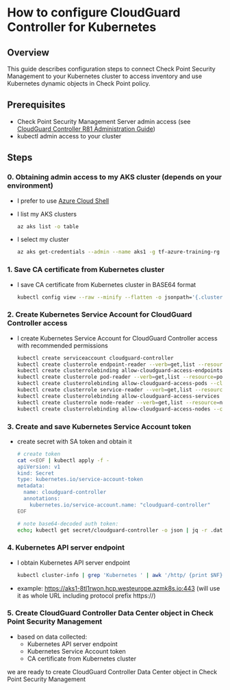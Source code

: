 # How to configure CloudGuard Controller for Kubernetes

## Overview

This guide describes configuration steps to connect Check Point Security Management to your Kubernetes cluster to access inventory and use Kubernetes dynamic objects in Check Point policy.

## Prerequisites

- Check Point Security Management Server admin access (see [CloudGuard Controller R81 Administration Guide](https://sc1.checkpoint.com/documents/R81/WebAdminGuides/EN/CP_R81_CloudGuard_Controller_AdminGuide/Topics-CGRDG/Supported-Data-Centers-Kubernetes.htm?tocpath=Supported%20Data%20Centers%7C_____6))
- kubectl admin access to your cluster

## Steps

### 0. Obtaining admin access to my AKS cluster (depends on your environment)

- I prefer to use [Azure Cloud Shell](https://shell.azure.com/)

- I list my AKS clusters

  ```bash
  az aks list -o table
  ```

- I select my cluster

  ```bash
  az aks get-credentials --admin --name aks1 -g tf-azure-training-rg
  ```


### 1. Save CA certificate from Kubernetes cluster

- I save CA certificate from Kubernetes cluster in BASE64 format

  ```bash
  kubectl config view --raw --minify --flatten -o jsonpath='{.clusters[].cluster.certificate-authority-data}' > ca.crt.b64
  ```

### 2. Create Kubernetes Service Account for CloudGuard Controller access

- I create Kubernetes Service Account for CloudGuard Controller access with recommended permissions

  ```bash
  kubectl create serviceaccount cloudguard-controller
  kubectl create clusterrole endpoint-reader --verb=get,list --resource=endpoints
  kubectl create clusterrolebinding allow-cloudguard-access-endpoints --clusterrole=endpoint-reader --serviceaccount=default:cloudguard-controller
  kubectl create clusterrole pod-reader --verb=get,list --resource=pods
  kubectl create clusterrolebinding allow-cloudguard-access-pods --clusterrole=pod-reader --serviceaccount=default:cloudguard-controller
  kubectl create clusterrole service-reader --verb=get,list --resource=services
  kubectl create clusterrolebinding allow-cloudguard-access-services --clusterrole=service-reader --serviceaccount=default:cloudguard-controller
  kubectl create clusterrole node-reader --verb=get,list --resource=nodes
  kubectl create clusterrolebinding allow-cloudguard-access-nodes --clusterrole=node-reader --serviceaccount=default:cloudguard-controller
  ```

### 3. Create and save Kubernetes Service Account token

- create secret with SA token and obtain it

  ```bash
  # create token
  cat <<EOF | kubectl apply -f -
  apiVersion: v1
  kind: Secret
  type: kubernetes.io/service-account-token
  metadata:
    name: cloudguard-controller
    annotations:
      kubernetes.io/service-account.name: "cloudguard-controller"
  EOF

  # note base64-decoded auth token:
  echo; kubectl get secret/cloudguard-controller -o json | jq -r .data.token | base64 -d | tee token.txt ; echo; echo
  ```

### 4. Kubernetes API server endpoint

- I obtain Kubernetes API server endpoint

  ```bash
  kubectl cluster-info | grep 'Kubernetes ' | awk '/http/ {print $NF}'
  ```

- example: https://aks1-8tl1rwon.hcp.westeurope.azmk8s.io:443 (will use it as whole URL including protocol prefix https://)

### 5. Create CloudGuard Controller Data Center object in Check Point Security Management

- based on data collected:
    - Kubernetes API server endpoint
    - Kubernetes Service Account token
    - CA certificate from Kubernetes cluster

we are ready to create CloudGuard Controller Data Center object in Check Point Security Management

